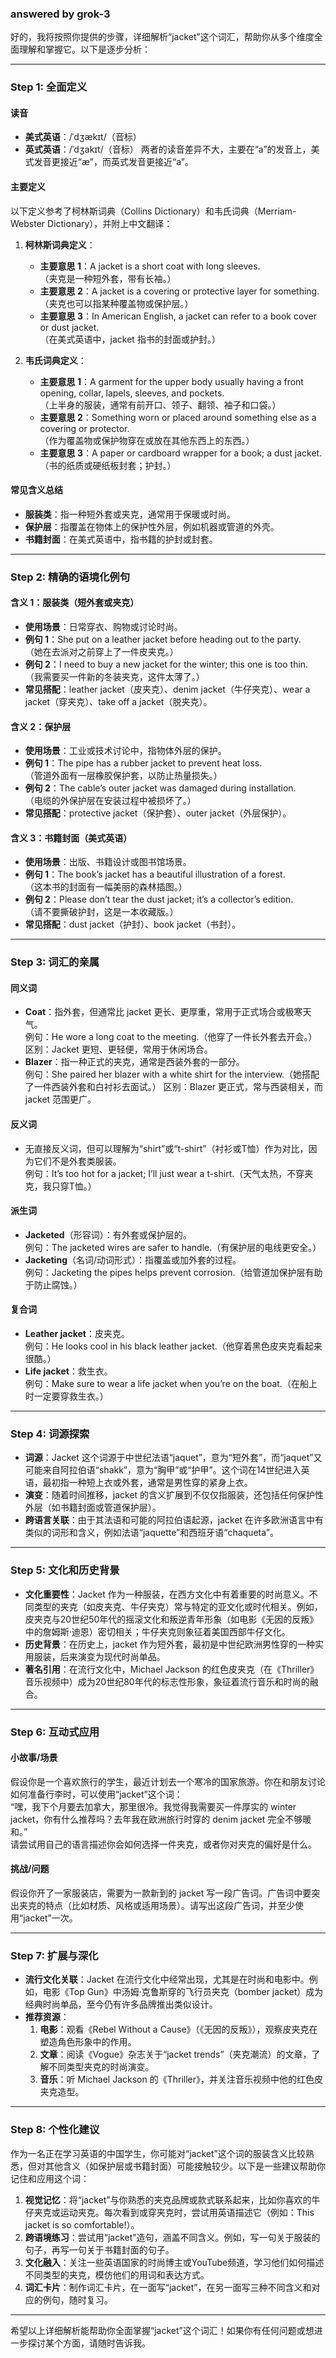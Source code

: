 ### answered by grok-3
好的，我将按照你提供的步骤，详细解析“jacket”这个词汇，帮助你从多个维度全面理解和掌握它。以下是逐步分析：

---

### Step 1: 全面定义

#### 读音
- **美式英语**：/ˈdʒækɪt/（音标）
- **英式英语**：/ˈdʒakɪt/（音标）
两者的读音差异不大，主要在“a”的发音上，美式发音更接近“æ”，而英式发音更接近“a”。

#### 主要定义
以下定义参考了柯林斯词典（Collins Dictionary）和韦氏词典（Merriam-Webster Dictionary），并附上中文翻译：

1. **柯林斯词典定义**：
   - **主要意思 1**：A jacket is a short coat with long sleeves.  
     （夹克是一种短外套，带有长袖。）
   - **主要意思 2**：A jacket is a covering or protective layer for something.  
     （夹克也可以指某种覆盖物或保护层。）
   - **主要意思 3**：In American English, a jacket can refer to a book cover or dust jacket.  
     （在美式英语中，jacket 指书的封面或护封。）

2. **韦氏词典定义**：
   - **主要意思 1**：A garment for the upper body usually having a front opening, collar, lapels, sleeves, and pockets.  
     （上半身的服装，通常有前开口、领子、翻领、袖子和口袋。）
   - **主要意思 2**：Something worn or placed around something else as a covering or protector.  
     （作为覆盖物或保护物穿在或放在其他东西上的东西。）
   - **主要意思 3**：A paper or cardboard wrapper for a book; a dust jacket.  
     （书的纸质或硬纸板封套；护封。）

#### 常见含义总结
- **服装类**：指一种短外套或夹克，通常用于保暖或时尚。
- **保护层**：指覆盖在物体上的保护性外层，例如机器或管道的外壳。
- **书籍封面**：在美式英语中，指书籍的护封或封套。

---

### Step 2: 精确的语境化例句

#### 含义 1：服装类（短外套或夹克）
- **使用场景**：日常穿衣、购物或讨论时尚。
- **例句 1**：She put on a leather jacket before heading out to the party.  
  （她在去派对之前穿上了一件皮夹克。）
- **例句 2**：I need to buy a new jacket for the winter; this one is too thin.  
  （我需要买一件新的冬装夹克，这件太薄了。）
- **常见搭配**：leather jacket（皮夹克）、denim jacket（牛仔夹克）、wear a jacket（穿夹克）、take off a jacket（脱夹克）。

#### 含义 2：保护层
- **使用场景**：工业或技术讨论中，指物体外层的保护。
- **例句 1**：The pipe has a rubber jacket to prevent heat loss.  
  （管道外面有一层橡胶保护套，以防止热量损失。）
- **例句 2**：The cable’s outer jacket was damaged during installation.  
  （电缆的外保护层在安装过程中被损坏了。）
- **常见搭配**：protective jacket（保护套）、outer jacket（外层保护）。

#### 含义 3：书籍封面（美式英语）
- **使用场景**：出版、书籍设计或图书馆场景。
- **例句 1**：The book’s jacket has a beautiful illustration of a forest.  
  （这本书的封面有一幅美丽的森林插图。）
- **例句 2**：Please don’t tear the dust jacket; it’s a collector’s edition.  
  （请不要撕破护封，这是一本收藏版。）
- **常见搭配**：dust jacket（护封）、book jacket（书封）。

---

### Step 3: 词汇的亲属

#### 同义词
- **Coat**：指外套，但通常比 jacket 更长、更厚重，常用于正式场合或极寒天气。  
  例句：He wore a long coat to the meeting.（他穿了一件长外套去开会。）
  区别：Jacket 更短、更轻便，常用于休闲场合。
- **Blazer**：指一种正式的夹克，通常是西装外套的一部分。  
  例句：She paired her blazer with a white shirt for the interview.（她搭配了一件西装外套和白衬衫去面试。）
  区别：Blazer 更正式，常与西装相关，而 jacket 范围更广。

#### 反义词
- 无直接反义词，但可以理解为“shirt”或“t-shirt”（衬衫或T恤）作为对比，因为它们不是外套类服装。  
  例句：It’s too hot for a jacket; I’ll just wear a t-shirt.（天气太热，不穿夹克，我只穿T恤。）

#### 派生词
- **Jacketed**（形容词）：有外套或保护层的。  
  例句：The jacketed wires are safer to handle.（有保护层的电线更安全。）
- **Jacketing**（名词/动词形式）：指覆盖或加外套的过程。  
  例句：Jacketing the pipes helps prevent corrosion.（给管道加保护层有助于防止腐蚀。）

#### 复合词
- **Leather jacket**：皮夹克。  
  例句：He looks cool in his black leather jacket.（他穿着黑色皮夹克看起来很酷。）
- **Life jacket**：救生衣。  
  例句：Make sure to wear a life jacket when you’re on the boat.（在船上时一定要穿救生衣。）

---

### Step 4: 词源探索

- **词源**：Jacket 这个词源于中世纪法语“jaquet”，意为“短外套”，而“jaquet”又可能来自阿拉伯语“shakk”，意为“胸甲”或“护甲”。这个词在14世纪进入英语，最初指一种短上衣或外套，通常是男性穿的紧身上衣。
- **演变**：随着时间推移，jacket 的含义扩展到不仅仅指服装，还包括任何保护性外层（如书籍封面或管道保护层）。
- **跨语言关联**：由于其法语和可能的阿拉伯语起源，jacket 在许多欧洲语言中有类似的词形和含义，例如法语“jaquette”和西班牙语“chaqueta”。

---

### Step 5: 文化和历史背景

- **文化重要性**：Jacket 作为一种服装，在西方文化中有着重要的时尚意义。不同类型的夹克（如皮夹克、牛仔夹克）常与特定的亚文化或时代相关。例如，皮夹克与20世纪50年代的摇滚文化和叛逆青年形象（如电影《无因的反叛》中的詹姆斯·迪恩）密切相关；牛仔夹克则象征着美国西部牛仔文化。
- **历史背景**：在历史上，jacket 作为短外套，最初是中世纪欧洲男性穿的一种实用服装，后来演变为现代时尚单品。
- **著名引用**：在流行文化中，Michael Jackson 的红色皮夹克（在《Thriller》音乐视频中）成为20世纪80年代的标志性形象，象征着流行音乐和时尚的融合。

---

### Step 6: 互动式应用

#### 小故事/场景
假设你是一个喜欢旅行的学生，最近计划去一个寒冷的国家旅游。你在和朋友讨论如何准备行李时，可以使用“jacket”这个词：  
“嘿，我下个月要去加拿大，那里很冷。我觉得我需要买一件厚实的 winter jacket，你有什么推荐吗？去年我在欧洲旅行时穿的 denim jacket 完全不够暖和。”  
请尝试用自己的语言描述你会如何选择一件夹克，或者你对夹克的偏好是什么。

#### 挑战/问题
假设你开了一家服装店，需要为一款新到的 jacket 写一段广告词。广告词中要突出夹克的特点（比如材质、风格或适用场景）。请写出这段广告词，并至少使用“jacket”一次。

---

### Step 7: 扩展与深化

- **流行文化关联**：Jacket 在流行文化中经常出现，尤其是在时尚和电影中。例如，电影《Top Gun》中汤姆·克鲁斯穿的飞行员夹克（bomber jacket）成为经典时尚单品，至今仍有许多品牌推出类似设计。
- **推荐资源**：
  1. **电影**：观看《Rebel Without a Cause》（《无因的反叛》），观察皮夹克在塑造角色形象中的作用。
  2. **文章**：阅读《Vogue》杂志关于“jacket trends”（夹克潮流）的文章，了解不同类型夹克的时尚演变。
  3. **音乐**：听 Michael Jackson 的《Thriller》，并关注音乐视频中他的红色皮夹克造型。

---

### Step 8: 个性化建议

作为一名正在学习英语的中国学生，你可能对“jacket”这个词的服装含义比较熟悉，但对其他含义（如保护层或书籍封面）可能接触较少。以下是一些建议帮助你记住和应用这个词：
1. **视觉记忆**：将“jacket”与你熟悉的夹克品牌或款式联系起来，比如你喜欢的牛仔夹克或运动夹克。每次看到或穿夹克时，尝试用英语描述它（例如：This jacket is so comfortable!）。
2. **跨语境练习**：尝试用“jacket”造句，涵盖不同含义。例如，写一句关于服装的句子，再写一句关于书籍封面的句子。
3. **文化融入**：关注一些英语国家的时尚博主或YouTube频道，学习他们如何描述不同类型的夹克，模仿他们的用词和表达方式。
4. **词汇卡片**：制作词汇卡片，在一面写“jacket”，在另一面写三种不同含义和对应的例句，随时复习。

---

希望以上详细解析能帮助你全面掌握“jacket”这个词汇！如果你有任何问题或想进一步探讨某个方面，请随时告诉我。
